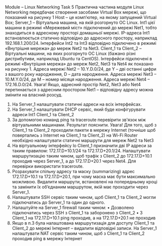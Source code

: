 Module – Linux Networking
Task 5
Практична частина модуля Linux Networking передбачає створення засобами Virtual Box мережі, що показаний на рисунку 1
Host – це комп’ютер, на якому запущений Virtual Box;
Server_1 – Віртуальна машина, на якій розгорнуто ОС Linux. Int1 цієї машини в режимі «Мережевий міст» підключений до мережі Net1, тобто знаходиться в адресному просторі домашньої мережі. IP-адреса Int1 встановлюється статично відповідно до адресного простору, наприклад 192.168.1.200/24. Інтерфейси Int2 та Int3 відповідно підключено в режимі «Внутрішня мережа» до мереж Net2 та Net3.
Client_1 та Client_2 – Віртуальні машини, на яких розгорнуто ОС Linux (бажано різні дистрибутиви, наприклад Ubuntu та CentOS). Інтерфейси підключені в режимі «Внутрішня мережа» до мереж Net2, Net3 та Net4 як показано на рисунку 1.
Адреса мережі Net2 – 10.Y.D.0/24, де Y – дві останні цифри з вашого року народження, D – дата народження.
Адреса мережі Net3 – 10.M.Y.0/24, де M – номер місяця народження.
Адреса мережі Net4 – 172.16.D.0/24.
Увага! Якщо, адресний простір Net2, Net3 або Net4 перетинається з адресним простором Net1 – відповідну адресу можна змінити на власний розсуд.
1. На Server_1 налаштувати статичні адреси на всіх інтерфейсах.
2. На Server_1 налаштувати DHCP сервіс, який буде конфігурувати адреси Int1 Client_1 та Client_2
3. За допомогою команд ping та traceroute перевірити зв'язок між віртуальними машинами. Результат пояснити.
Увага! Для того, щоб з Client_1 та Client_2 проходили пакети в мережу Internet (точніше щоб повертались з Internet на Client_1 та Client_2) на Wi-Fi Router необхідно налаштувати статичні маршрути для мереж Net2 та Net3
4. На віртуальному інтерфейсу lo Client_1 призначити дві ІР адреси за таким правилом: 172.17.D+10.1/24 та 172.17.D+20.1/24. Налаштувати маршрутизацію таким чином, щоб трафік з Client_2 до 172.17.D+10.1 проходив через Server_1, а до 172.17.D+20.1 через Net4. Для перевірки використати traceroute.
5. Розрахувати спільну адресу та маску (summarizing) адрес 172.17.D+10.1 та 172.17.D+20.1, при чому маска має бути максимально можливою. Видалити маршрути, встановлені на попередньому кроці та замінити їх об’єднаним маршрутом, якій має проходити через Server_1.
6. Налаштувати SSH сервіс таким чином, щоб Client_1 та Client_2 могли підключатись до Server_1 та один до одного.
7. Налаштуйте на Server_1 firewall таким чином:
• Дозволено підключатись через SSH з Client_1 та заборонено з Client_2
• З Client_1 на 172.17.D+10.1 ping проходив, а на 172.17.D+20.1 не проходив
8. Якщо в п.3 була налаштована маршрутизація для доступу Client_1 та Client_2 до мережі Інтернет – видалити відповідні записи. На Server_1 налаштувати NAT сервіс таким чином, щоб з Client_1 та Client_2 проходив ping в мережу Інтернет
